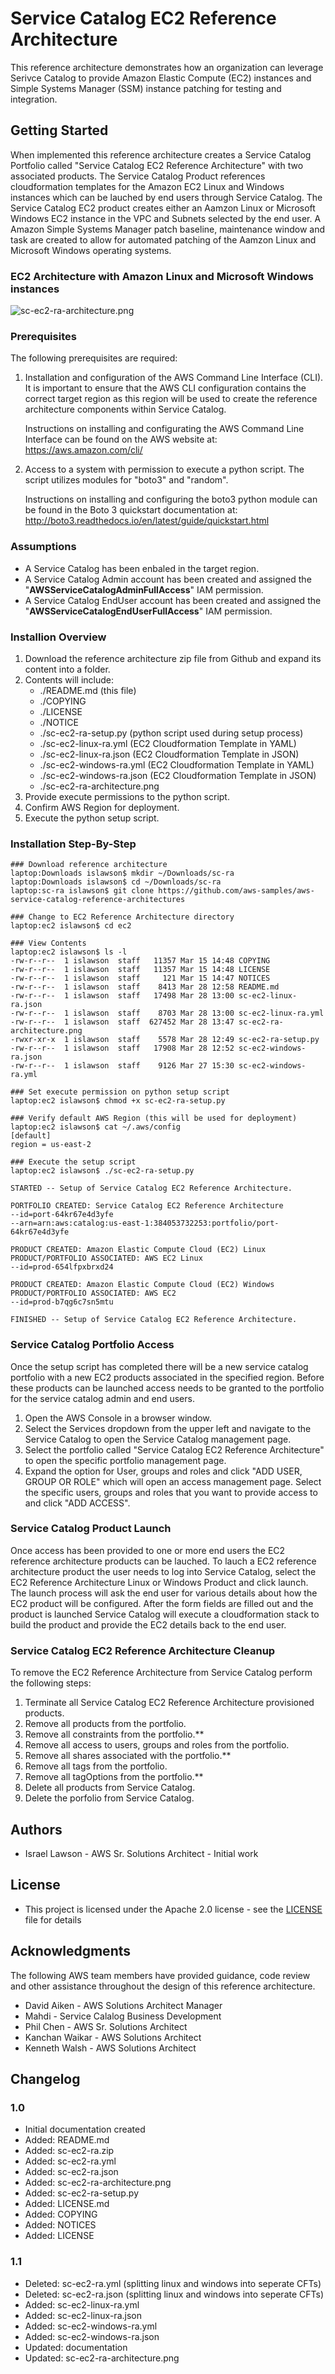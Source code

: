 # Service Catalog EC2 Reference Architecture

This reference architecture demonstrates how an organization can leverage Serivce Catalog to provide Amazon Elastic Compute (EC2) instances and Simple Systems Manager (SSM) instance patching for testing and integration.

## Getting Started

When implemented this reference architecture creates a Service Catalog Portfolio called "Service Catalog EC2 Reference Architecture" with two associated products.  The Service Catalog Product references cloudformation templates for the Amazon EC2 Linux and Windows instances which can be lauched by end users through Service Catalog.  The Service Catalog EC2 product creates either an Aamzon Linux or Microsoft Windows EC2 instance in the VPC and Subnets selected by the end user.  A Amazon Simple Systems Manager patch baseline, maintenance window and task are created to allow for automated patching of the Aamzon Linux and Microsoft Windows operating systems.

### EC2 Architecture with Amazon Linux and Microsoft Windows instances

![sc-ec2-ra-architecture.png](sc-ec2-ra-architecture.png)

### Prerequisites

The following prerequisites are required:

1. Installation and configuration of the AWS Command Line Interface (CLI).  It is important to ensure that the AWS CLI configuration contains the correct target region as this region will be used to create the reference architecture components within Service Catalog.

    Instructions on installing and configurating the AWS Command Line Interface can be found on the AWS website at: https://aws.amazon.com/cli/

2. Access to a system with permission to execute a python script. The script utilizes modules for "boto3" and "random".

    Instructions on installing and configuring the boto3 python module can be found in the Boto 3 quickstart documentation at: http://boto3.readthedocs.io/en/latest/guide/quickstart.html

### Assumptions

* A Service Catalog has been enbaled in the target region.
* A Service Catalog Admin account has been created and assigned the "**AWSServiceCatalogAdminFullAccess**" IAM permission.
* A Service Catalog EndUser account has been created and assigned the "**AWSServiceCatalogEndUserFullAccess**" IAM permission.

### Installion Overview

1. Download the reference architecture zip file from Github and expand its content into a folder.
2. Contents will include:
    * ./README.md (this file)
    * ./COPYING
    * ./LICENSE
    * ./NOTICE
    * ./sc-ec2-ra-setup.py (python script used during setup process)
    * ./sc-ec2-linux-ra.yml (EC2 Cloudformation Template in YAML)
    * ./sc-ec2-linux-ra.json (EC2 Cloudformation Template in JSON)
    * ./sc-ec2-windows-ra.yml (EC2 Cloudformation Template in YAML)
    * ./sc-ec2-windows-ra.json (EC2 Cloudformation Template in JSON)
    * ./sc-ec2-ra-architecture.png
3. Provide execute permissions to the python script.
4. Confirm AWS Region for deployment.
5. Execute the python setup script.

### Installation Step-By-Step

```text
### Download reference architecture
laptop:Downloads islawson$ mkdir ~/Downloads/sc-ra
laptop:Downloads islawson$ cd ~/Downloads/sc-ra
laptop:sc-ra islawson$ git clone https://github.com/aws-samples/aws-service-catalog-reference-architectures       

### Change to EC2 Reference Architecture directory
laptop:ec2 islawson$ cd ec2

### View Contents
laptop:ec2 islawson$ ls -l
-rw-r--r--  1 islawson  staff   11357 Mar 15 14:48 COPYING
-rw-r--r--  1 islawson  staff   11357 Mar 15 14:48 LICENSE
-rw-r--r--  1 islawson  staff     121 Mar 15 14:47 NOTICES
-rw-r--r--  1 islawson  staff    8413 Mar 28 12:58 README.md
-rw-r--r--  1 islawson  staff   17498 Mar 28 13:00 sc-ec2-linux-ra.json
-rw-r--r--  1 islawson  staff    8703 Mar 28 13:00 sc-ec2-linux-ra.yml
-rw-r--r--  1 islawson  staff  627452 Mar 28 13:47 sc-ec2-ra-architecture.png
-rwxr-xr-x  1 islawson  staff    5578 Mar 28 12:49 sc-ec2-ra-setup.py
-rw-r--r--  1 islawson  staff   17908 Mar 28 12:52 sc-ec2-windows-ra.json
-rw-r--r--  1 islawson  staff    9126 Mar 27 15:30 sc-ec2-windows-ra.yml

### Set execute permission on python setup script
laptop:ec2 islawson$ chmod +x sc-ec2-ra-setup.py 

### Verify default AWS Region (this will be used for deployment)
laptop:ec2 islawson$ cat ~/.aws/config
[default]
region = us-east-2

### Execute the setup script 
laptop:ec2 islawson$ ./sc-ec2-ra-setup.py 

STARTED -- Setup of Service Catalog EC2 Reference Architecture.

PORTFOLIO CREATED: Service Catalog EC2 Reference Architecture
--id=port-64kr67e4d3yfe
--arn=arn:aws:catalog:us-east-1:384053732253:portfolio/port-64kr67e4d3yfe

PRODUCT CREATED: Amazon Elastic Compute Cloud (EC2) Linux
PRODUCT/PORTFOLIO ASSOCIATED: AWS EC2 Linux
--id=prod-654lfpxbrxd24

PRODUCT CREATED: Amazon Elastic Compute Cloud (EC2) Windows
PRODUCT/PORTFOLIO ASSOCIATED: AWS EC2
--id=prod-b7qg6c7sn5mtu

FINISHED -- Setup of Service Catalog EC2 Reference Architecture.
```

### Service Catalog Portfolio Access

Once the setup script has completed there will be a new service catalog portfolio with a new EC2 products associated in the specified region.  Before these products can be launched access needs to be granted to the portfolio for the service catalog admin and end users.

1. Open the AWS Console in a browser window.
2. Select the Services dropdown from the upper left and navigate to the Service Catalog to open the Service Catalog management page.
3. Select the portfolio called "Service Catalog EC2 Reference Architecture" to open the specific portfolio management page.
4. Expand the option for User, groups and roles and click "ADD USER, GROUP OR ROLE" which will open an access management page.  Select the specific users, groups and roles that you want to provide access to and click "ADD ACCESS".

### Service Catalog Product Launch

Once access has been provided to one or more end users the EC2 reference architecture products can be lauched.  To lauch a EC2 reference architecture product the user needs to log into Service Catalog, select the EC2 Reference Architecture Linux or Windows Product and click launch.  The launch process will ask the end user for various details about how the EC2 product will be configured.  After the form fields are filled out and the product is launched Service Catalog will execute a cloudformation stack to build the product and provide the EC2 details back to the end user.

### Service Catalog EC2 Reference Architecture Cleanup

To remove the EC2 Reference Architecture from Service Catalog perform the following steps:

1. Terminate all Service Catalog EC2 Reference Architecture provisioned products.
2. Remove all products from the portfolio.
3. Remove all constraints from the portfolio.**
3. Remove all access to users, groups and roles from the portfolio.
4. Remove all shares associated with the portfolio.**
4. Remove all tags from the portfolio.
5. Remove all tagOptions from the portfolio.**
5. Delete all products from Service Catalog.
5. Delete the porfolio from Service Catalog.

## Authors

* Israel Lawson - AWS Sr. Solutions Architect - Initial work

## License

* This project is licensed under the Apache 2.0 license - see the [LICENSE](LICENSE) file for details

## Acknowledgments

The following AWS team members have provided guidance, code review and other assistance throughout the design of this reference architecture.

* David Aiken - AWS Solutions Architect Manager
* Mahdi - Service Calalog Business Development
* Phil Chen - AWS Sr. Solutions Architect
* Kanchan Waikar - AWS Solutions Architect
* Kenneth Walsh - AWS Solutions Architect

## Changelog

### 1.0
* Initial documentation created
* Added: README.md
* Added: sc-ec2-ra.zip
* Added: sc-ec2-ra.yml   
* Added: sc-ec2-ra.json      
* Added: sc-ec2-ra-architecture.png   
* Added: sc-ec2-ra-setup.py         
* Added: LICENSE.md
* Added: COPYING
* Added: NOTICES
* Added: LICENSE

### 1.1
* Deleted: sc-ec2-ra.yml (splitting linux and windows into seperate CFTs)
* Deleted: sc-ec2-ra.json (splitting linux and windows into seperate CFTs) 
* Added: sc-ec2-linux-ra.yml
* Added: sc-ec2-linux-ra.json
* Added: sc-ec2-windows-ra.yml
* Added: sc-ec2-windows-ra.json
* Updated: documentation
* Updated: sc-ec2-ra-architecture.png